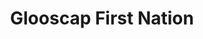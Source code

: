 ---
title: Glooscap First Nation
url: /glooscap-first-nation/
latitude: 45.044
longitude: -64.229
---